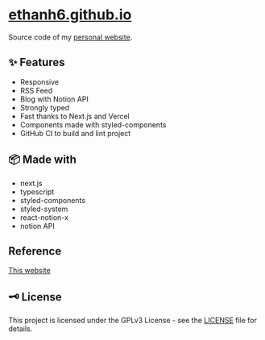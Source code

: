 # [ethanh6.github.io]()

Source code of my [personal website]().

## ✨ Features

- Responsive
- RSS Feed
- Blog with Notion API
- Strongly typed
- Fast thanks to Next.js and Vercel
- Components made with styled-components
- GitHub CI to build and lint project

## 📦 Made with

- next.js
- typescript
- styled-components
- styled-system
- react-notion-x
- notion API

## Reference

[This website](https://shellbear.me)

## 🗝 License

This project is licensed under the GPLv3 License - see the [LICENSE](LICENSE) file for details.
